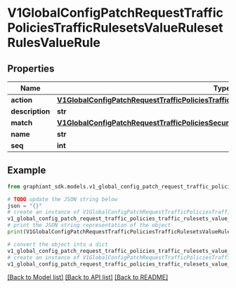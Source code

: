 # V1GlobalConfigPatchRequestTrafficPoliciesTrafficRulesetsValueRulesetRulesValueRule


## Properties

Name | Type | Description | Notes
------------ | ------------- | ------------- | -------------
**action** | [**V1GlobalConfigPatchRequestTrafficPoliciesTrafficRulesetsValueRulesetRulesValueRuleAction**](V1GlobalConfigPatchRequestTrafficPoliciesTrafficRulesetsValueRulesetRulesValueRuleAction.md) |  | [optional] 
**description** | **str** |  | [optional] 
**match** | [**V1GlobalConfigPatchRequestTrafficPoliciesSecurityRulesetsValueRulesetRulesValueRuleMatch**](V1GlobalConfigPatchRequestTrafficPoliciesSecurityRulesetsValueRulesetRulesValueRuleMatch.md) |  | [optional] 
**name** | **str** |  | [optional] 
**seq** | **int** |  | [optional] 

## Example

```python
from graphiant_sdk.models.v1_global_config_patch_request_traffic_policies_traffic_rulesets_value_ruleset_rules_value_rule import V1GlobalConfigPatchRequestTrafficPoliciesTrafficRulesetsValueRulesetRulesValueRule

# TODO update the JSON string below
json = "{}"
# create an instance of V1GlobalConfigPatchRequestTrafficPoliciesTrafficRulesetsValueRulesetRulesValueRule from a JSON string
v1_global_config_patch_request_traffic_policies_traffic_rulesets_value_ruleset_rules_value_rule_instance = V1GlobalConfigPatchRequestTrafficPoliciesTrafficRulesetsValueRulesetRulesValueRule.from_json(json)
# print the JSON string representation of the object
print(V1GlobalConfigPatchRequestTrafficPoliciesTrafficRulesetsValueRulesetRulesValueRule.to_json())

# convert the object into a dict
v1_global_config_patch_request_traffic_policies_traffic_rulesets_value_ruleset_rules_value_rule_dict = v1_global_config_patch_request_traffic_policies_traffic_rulesets_value_ruleset_rules_value_rule_instance.to_dict()
# create an instance of V1GlobalConfigPatchRequestTrafficPoliciesTrafficRulesetsValueRulesetRulesValueRule from a dict
v1_global_config_patch_request_traffic_policies_traffic_rulesets_value_ruleset_rules_value_rule_from_dict = V1GlobalConfigPatchRequestTrafficPoliciesTrafficRulesetsValueRulesetRulesValueRule.from_dict(v1_global_config_patch_request_traffic_policies_traffic_rulesets_value_ruleset_rules_value_rule_dict)
```
[[Back to Model list]](../README.md#documentation-for-models) [[Back to API list]](../README.md#documentation-for-api-endpoints) [[Back to README]](../README.md)


